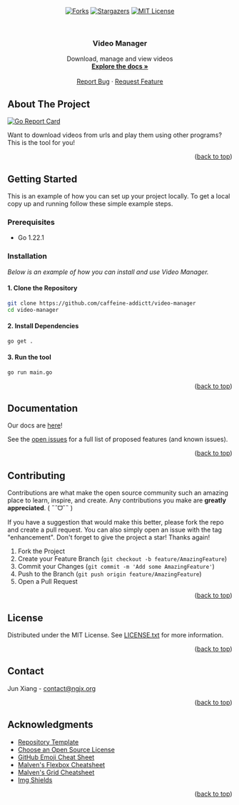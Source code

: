 <a name="readme-top"></a>



<!-- PROJECT SHIELDS -->
<div align="center">

  <a href="[forks-url]">[![Forks][forks-shield]][forks-url]</a>
  <a href="[stars-url]">[![Stargazers][stars-shield]][stars-url]</a>
  <a href="[license-url]">[![MIT License][license-shield]][license-url]</a>

</div>

<!-- PROJECT LOGO -->
<br />
<div align="center">
  <h3 align="center">Video Manager</h3>

  <p align="center">
    Download, manage and view videos
    <br />
    <a href="./docs/index.md"><strong>Explore the docs »</strong></a>
    <br />
    <br />
    <a href="https://github.com/caffeine-addictt/video-manager/issues">Report Bug</a>
    ·
    <a href="https://github.com/caffeine-addictt/video-manager/issues">Request Feature</a>
  </p>
</div>



<!-- ABOUT THE PROJECT -->
## About The Project

[![Go Report Card](https://goreportcard.com/badge/github.com/caffeine-addictt/video-manager)](https://goreportcard.com/report/github.com/caffeine-addictt/video-manager)

Want to download videos from urls and play them using other programs? This is the tool for you!

<p align="right">(<a href="#readme-top">back to top</a>)</p>



<!-- GETTING STARTED -->
## Getting Started

This is an example of how you can set up your project locally.
To get a local copy up and running follow these simple example steps.

### Prerequisites

* Go 1.22.1

### Installation

_Below is an example of how you can install and use Video Manager._

#### 1. Clone the Repository

```sh
git clone https://github.com/caffeine-addictt/video-manager
cd video-manager
```

#### 2. Install Dependencies

```sh
go get .
```

#### 3. Run the tool

```sh
go run main.go
```

<p align="right">(<a href="#readme-top">back to top</a>)</p>



<!-- DOCS -->
## Documentation

Our docs are [here](./docs/index.md)!

See the [open issues](https://github.com/caffeine-addictt/video-manager/issues) for a full list of proposed features (and known issues).

<p align="right">(<a href="#readme-top">back to top</a>)</p>



<!-- CONTRIBUTING -->
## Contributing

Contributions are what make the open source community such an amazing place to learn, inspire, and create. Any contributions you make are **greatly appreciated**. ( ˶ˆᗜˆ˵ )

If you have a suggestion that would make this better, please fork the repo and create a pull request. You can also simply open an issue with the tag "enhancement".
Don't forget to give the project a star! Thanks again!

1. Fork the Project
2. Create your Feature Branch (`git checkout -b feature/AmazingFeature`)
3. Commit your Changes (`git commit -m 'Add some AmazingFeature'`)
4. Push to the Branch (`git push origin feature/AmazingFeature`)
5. Open a Pull Request

<p align="right">(<a href="#readme-top">back to top</a>)</p>



<!-- LICENSE -->
## License

Distributed under the MIT License. See [LICENSE.txt](./LICENSE.txt) for more information.

<p align="right">(<a href="#readme-top">back to top</a>)</p>



<!-- CONTACT -->
## Contact

Jun Xiang - [contact@ngjx.org](mailto:contact@ngjx.org)

<p align="right">(<a href="#readme-top">back to top</a>)</p>



<!-- ACKNOWLEDGMENTS -->
## Acknowledgments

* [Repository Template](https://github.com/caffeine-addictt/template)
* [Choose an Open Source License](https://choosealicense.com)
* [GitHub Emoji Cheat Sheet](https://www.webpagefx.com/tools/emoji-cheat-sheet)
* [Malven's Flexbox Cheatsheet](https://flexbox.malven.co/)
* [Malven's Grid Cheatsheet](https://grid.malven.co/)
* [Img Shields](https://shields.io)

<p align="right">(<a href="#readme-top">back to top</a>)</p>



<!-- MARKDOWN LINKS & IMAGES -->
<!-- https://www.markdownguide.org/basic-syntax/#reference-style-links -->
[forks-shield]: https://img.shields.io/github/forks/caffeine-addictt/video-manager.svg?style=for-the-badge
[forks-url]: https://github.com/caffeine-addictt/video-manager/network/members
[stars-shield]: https://img.shields.io/github/stars/caffeine-addictt/video-manager.svg?style=for-the-badge&color=yellow
[stars-url]: https://github.com/caffeine-addictt/video-manager/stargazers
[license-shield]: https://img.shields.io/github/license/caffeine-addictt/video-manager.svg?style=for-the-badge
[license-url]: https://github.com/caffeine-addictt/video-manager/blob/master/LICENSE.txt
